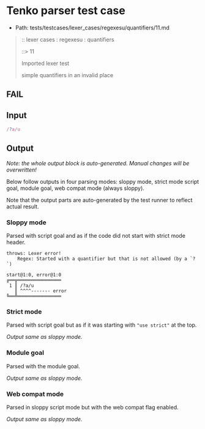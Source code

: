 # Tenko parser test case

- Path: tests/testcases/lexer_cases/regexesu/quantifiers/11.md

> :: lexer cases : regexesu : quantifiers
>
> ::> 11
>
> Imported lexer test
>
> simple quantifiers in an invalid place

## FAIL

## Input

`````js
/?a/u
`````

## Output

_Note: the whole output block is auto-generated. Manual changes will be overwritten!_

Below follow outputs in four parsing modes: sloppy mode, strict mode script goal, module goal, web compat mode (always sloppy).

Note that the output parts are auto-generated by the test runner to reflect actual result.

### Sloppy mode

Parsed with script goal and as if the code did not start with strict mode header.

`````
throws: Lexer error!
    Regex: Started with a quantifier but that is not allowed (by a `?`)

start@1:0, error@1:0
╔══╦════════════════
 1 ║ /?a/u
   ║ ^^^^------- error
╚══╩════════════════

`````

### Strict mode

Parsed with script goal but as if it was starting with `"use strict"` at the top.

_Output same as sloppy mode._

### Module goal

Parsed with the module goal.

_Output same as sloppy mode._

### Web compat mode

Parsed in sloppy script mode but with the web compat flag enabled.

_Output same as sloppy mode._
